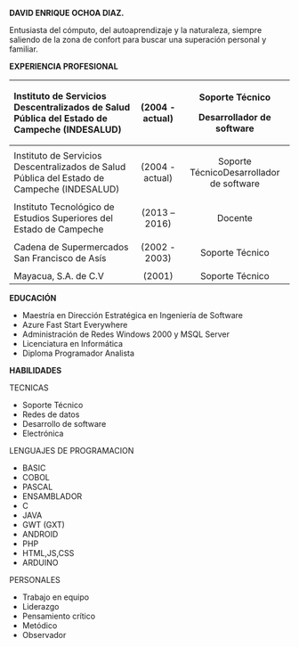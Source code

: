 **DAVID ENRIQUE OCHOA DIAZ.**

Entusiasta del cómputo, del autoaprendizaje y la naturaleza, siempre saliendo de la zona de confort para buscar una superación personal y familiar.

**EXPERIENCIA PROFESIONAL**

|Instituto de Servicios Descentralizados de Salud Pública del Estado de Campeche (INDESALUD)|(2004 - actual)|<p>Soporte Técnico</p><p>Desarrollador de software</p>|
| :- | :-: | :-: |
||||
|Instituto de Servicios Descentralizados de Salud Pública del Estado de Campeche (INDESALUD)|(2004 - actual)|Soporte TécnicoDesarrollador de software|
||||
|Instituto Tecnológico de Estudios Superiores del Estado de Campeche|(2013 – 2016)|Docente|
||||
|Cadena de Supermercados San Francisco de Asís|(2002 - 2003)|Soporte Técnico|
||||
|Mayacua, S.A. de C.V|(2001)|Soporte Técnico|

**EDUCACIÓN**

- Maestría en Dirección Estratégica en Ingeniería de Software
- Azure Fast Start Everywhere
- Administración de Redes Windows 2000 y MSQL Server
- Licenciatura en Informática
- Diploma Programador Analista

**HABILIDADES**

TECNICAS

- Soporte Técnico
- Redes de datos
- Desarrollo de software
- Electrónica

LENGUAJES DE PROGRAMACION

- BASIC
- COBOL
- PASCAL
- ENSAMBLADOR
- C
- JAVA
- GWT (GXT)
- ANDROID
- PHP
- HTML,JS,CSS
- ARDUINO

PERSONALES

- Trabajo en equipo
- Liderazgo
- Pensamiento crítico
- Metódico
- Observador
